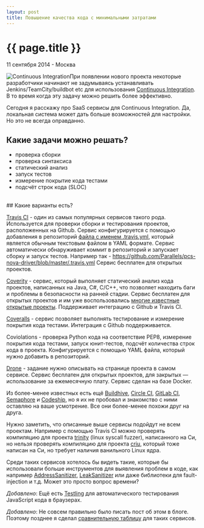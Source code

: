 ```yaml
---
layout: post
title: Повышение качества кода с минимальными затратами
---
```


{{ page.title }}
================

<p class="meta">11 сентября 2014 - Москва</p>

<img src="http://blog.bronevichok.ru/images/continuous-integration.png" alt="Continuous Integration" style="float:left">

При появлении нового проекта некоторые разработчики
начинают не задумываясь устанавливать Jenkins/TeamCity/buildbot etc
для использования [Continuous Integration](http://en.wikipedia.org/wiki/Continuous_integration).
В то время когда эту задачу можно решить более эффективно.

Сегодня я расскажу про SaaS сервисы для Continuous Integration.
Да, локальная система может дать больше возможностей
для настройки. Но это не всегда оправданно.

## Какие задачи можно решать?

- проверка сборки
- проверка синтаксиса
- статический анализ
- запуск тестов
- измерение покрытие кода тестами
- подсчёт строк кода (SLOC)

<br>
## Какие варианты есть?

[Travis CI](https://travis-ci.org) - один из самых популярных сервисов такого рода.
Используется для проверки сборки и тестирования проектов, расположенных на Github.
Сервис конфигурируется с помощью добавления в репозиторий
[файла с именем .travis.yml](http://docs.travis-ci.com/user/getting-started/),
который является обычным текстовым файлом в YAML формате.
Сервис автоматически обнаруживает коммит в репозиторий и запускает сборку и запуск тестов.
Например так - <https://github.com/Parallels/pcs-nova-driver/blob/master/.travis.yml>
Сервис бесплатен для открытых проектов.

[Coverity](http://www.coverity.com) - сервис, который выполняет
статический анализ кода проектов, написанных на Java, C#, C/C++,
что позволяет находить баги и проблемы в безопасности на ранней стадии.
Сервис бесплатен для открытых проектов и им уже воспользовались
[многие известные открытые проекты](https://scan.coverity.com/projects).
Поддерживает интеграцию с Github и Travis CI.

[Coveralls](https://coveralls.io) - сервис позволяет выполнять
тестирование и измерение покрытия кода тестами. Интеграция с Github поддерживается.

Coviolations - проверка Python кода на соответствие PEP8,
измерение покрытия кода тестами, запуск юнит-тестов, подсчёт количества строк кода в проекта.
Конфигурируется с помощью YAML файла, который нужно добавить в репозиторий.

[Drone](https://drone.io) - задание нужно описывать на странице проекта в самом сервисе.
Сервис бесплатен для открытых проектов, для закрытых — использование за ежемесячную плату.
Сервис сделан на базе Docker.

Из более-менее известных есть ещё
[Buildhive](https://buildhive.cloudbees.com), [Circle CI](https://circleci.com),
[GitLab CI](https://ci.gitlab.org), [Semaphore](https://semaphoreapp.com)
и [Codeship](https://www.codeship.io), но я их не пробовал и знакомство
с ними оставляю на ваше усмотрение. Все они более-менее похожи друг на друга.

Нужно заметить, что описанные выше сервисы подойдут не всем проектам.
Например с помощью Travis CI можно проверять компиляцию для проекта
[trinity](https://github.com/ligurio/trinity/blob/travis-ci/.travis.yml)
(linux syscall fuzzer), написанного на Си, но нельзя проверять компиляцию
для проекта [criu](https://github.com/CloudServer/criu), который тоже написан на Си,
но требует наличия ванильного Linux ядра.

Среди таких сервисов хотелось бы видеть такие, которые бы
использовали больше инструментов для выявления проблем в коде, как например
[AddressSanitizer](https://code.google.com/p/address-sanitizer/),
[LeakSanitizer](http://www.chromium.org/developers/testing/leaksanitizer)
или даже библиотеки для fault-injection и т.д. Может это просто вопрос времени?

_Добавлено_: Ещё есть [Testling](https://ci.testling.com) для автоматического
тестирования JavaScript кода в браузерах.

_Добавлено_: Не совсем правильно было писать пост об этом в блоге.
Поэтому позднее я сделал [сравнительную таблицу](https://github.com/ligurio/Continuous-Integration-services)
для таких сервисов.
